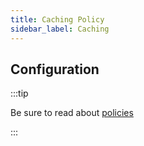 ```yaml
---
title: Caching Policy
sidebar_label: Caching
---
```


<!-- Description goes here-->

## Configuration

:::tip

Be sure to read about [policies](/docs/policies)

:::

<PolicyConfig id="caching-inbound" />

